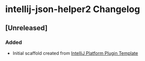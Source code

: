 <!-- Keep a Changelog guide -> https://keepachangelog.com -->

# intellij-json-helper2 Changelog

## [Unreleased]
### Added
- Initial scaffold created from [IntelliJ Platform Plugin Template](https://github.com/JetBrains/intellij-platform-plugin-template)
